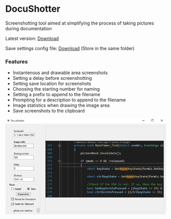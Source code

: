 # DocuShotter
Screenshotting tool aimed at simplifying the process of taking pictures during documentation

Latest version:
[Download](https://github.com/alexfour/DocuShotter/raw/master/bin/Debug/DocuShotter.exe)

Save settings config file: [Download](https://github.com/alexfour/DocuShotter/raw/master/bin/Debug/DocuShotter.exe.config)
(Store in the same folder)


### Features
- Instantenous and drawable area screenshots
- Setting a delay before screenshotting
- Setting save location for screenshots
- Choosing the starting number for naming
- Setting a prefix to append to the filename
- Prompting for a description to append to the filename
- Image statistics when drawing the image area
- Save screenshots to the clipboard

![DocuShotter preview](/docushotterpreview.PNG "DocuShotter main form")
